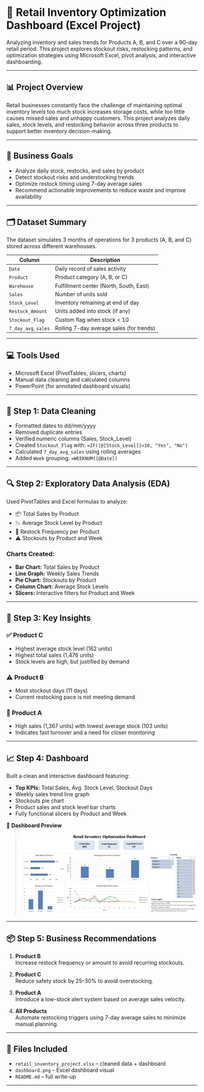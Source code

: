 # 🛒 Retail Inventory Optimization Dashboard (Excel Project)

Analyzing inventory and sales trends for Products A, B, and C over a 90-day retail period. This project explores stockout risks, restocking patterns, and optimization strategies using Microsoft Excel, pivot analysis, and interactive dashboarding.

---

## 📊 Project Overview

Retail businesses constantly face the challenge of maintaining optimal inventory levels too much stock increases storage costs, while too little causes missed sales and unhappy customers. This project analyzes daily sales, stock levels, and restocking behavior across three products to support better inventory decision-making.

---

## 🎯 Business Goals

- Analyze daily stock, restocks, and sales by product
- Detect stockout risks and understocking trends
- Optimize restock timing using 7-day average sales
- Recommend actionable improvements to reduce waste and improve availability

---

## 🗂️ Dataset Summary

The dataset simulates 3 months of operations for 3 products (A, B, and C) stored across different warehouses.

| Column           | Description                                |
|------------------|--------------------------------------------|
| `Date`           | Daily record of sales activity             |
| `Product`        | Product category (A, B, or C)              |
| `Warehouse`      | Fulfillment center (North, South, East)    |
| `Sales`          | Number of units sold                       |
| `Stock_Level`    | Inventory remaining at end of day          |
| `Restock_Amount` | Units added into stock (if any)            |
| `Stockout_Flag`  | Custom flag when stock < 10                |
| `7_day_avg_sales`| Rolling 7-day average sales (for trends)   |

---

## 💻 Tools Used

- Microsoft Excel (PivotTables, slicers, charts)
- Manual data cleaning and calculated columns
- PowerPoint (for annotated dashboard visuals)

---

## 🧼 Step 1: Data Cleaning

- Formatted dates to dd/mm/yyyy
- Removed duplicate entries
- Verified numeric columns (Sales, Stock_Level)
- Created `Stockout_Flag` with: `=IF([@[Stock_Level]]<10, "Yes", "No")`
- Calculated `7_day_avg_sales` using rolling averages
- Added `Week` grouping: `=WEEKNUM([@Date])`

---

## 🔍 Step 2: Exploratory Data Analysis (EDA)

Used PivotTables and Excel formulas to analyze:

- 📦 Total Sales by Product
- 📉 Average Stock Level by Product
- 🔁 Restock Frequency per Product
- ⚠️ Stockouts by Product and Week

### Charts Created:

- **Bar Chart:** Total Sales by Product
- **Line Graph:** Weekly Sales Trends
- **Pie Chart:** Stockouts by Product
- **Column Chart:** Average Stock Levels
- **Slicers:** Interactive filters for Product and Week

---

## 📌 Step 3: Key Insights

### ✅ Product C
- Highest average stock level (162 units)
- Highest total sales (1,476 units)
- Stock levels are high, but justified by demand

### ⚠️ Product B
- Most stockout days (11 days)
- Current restocking pace is not meeting demand

### 🔄 Product A
- High sales (1,367 units) with lowest average stock (103 units)
- Indicates fast turnover and a need for closer monitoring

---

## 📈 Step 4: Dashboard

Built a clean and interactive dashboard featuring:

- **Top KPIs:** Total Sales, Avg. Stock Level, Stockout Days
- Weekly sales trend line graph
- Stockouts pie chart
- Product sales and stock level bar charts
- Fully functional slicers by Product and Week

📸 **Dashboard Preview**

> ![Retail Inventory Dashboard](retail.png)

---

## 📦 Step 5: Business Recommendations

1. **Product B**  
   Increase restock frequency or amount to avoid recurring stockouts.

2. **Product C**  
   Reduce safety stock by 25–30% to avoid overstocking.

3. **Product A**  
   Introduce a low-stock alert system based on average sales velocity.

4. **All Products**  
   Automate restocking triggers using 7-day average sales to minimize manual planning.

---

## 📂 Files Included

- `retail_inventory_project.xlsx` – cleaned data + dashboard
- `dashboard.png` – Excel dashboard visual
- `README.md` – full write-up

---


